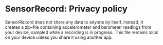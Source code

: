 # SensorRecord: Privacy policy

SensorRecord does not share any data to anyone by itself. 
Instead, it creates a zip-file containing accelerometer and barometer readings from your device, sampled while a recording is in progress.
This file remains local on your device unless you share it using another app.
